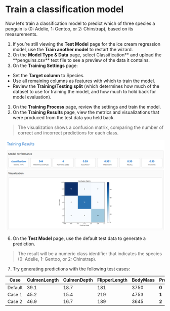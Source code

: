 # Train a classification model

Now let’s train a classification model to predict which of three species a penguin is (0: Adelie, 1: Gentoo, or 2: Chinstrap), based on its measurements.

1. If you’re still viewing the **Test Model** page for the ice cream regression model, use the **Train another model** to restart the wizard.
1. On the **Model Type & Data** page, select Classification** and upload the **penguins.csv\*\* text file to see a preview of the data it contains.
1. On the **Training Settings** page:

- Set the **Target column** to Species.
- Use all remaining columns as features with which to train the model.
- Review the **Training/Testing split** (which determines how much of the dataset to use for training the model, and how much to hold back for model evaluation).

1. On the **Training Process** page, review the settings and train the model.
1. On the **Training Results** page, view the metrics and visualizations that were produced from the test data you held back.

> The visualization shows a confusion matrix, comparing the number of correct and incorrect predictions for each class.

![Training Results](./Training_Results.png)

6. On the **Test Model** page, use the default test data to generate a prediction.

> The result will be a numeric class identifier that indicates the species (0: Adelie, 1: Gentoo, or 2: Chinstrap).

7. Try generating predictions with the following test cases:

| Case    | CulmenLength | CulmenDepth | FlipperLength | BodyMass | Prediction |
| ------- | ------------ | ----------- | ------------- | -------- | ---------- |
| Default | 39.1         | 18.7        | 181           | 3750     | **0**      |
| Case 1  | 45.2         | 15.4        | 219           | 4753     | **1**      |
| Case 2  | 46.9         | 16.7        | 189           | 3645     | **2**      |
